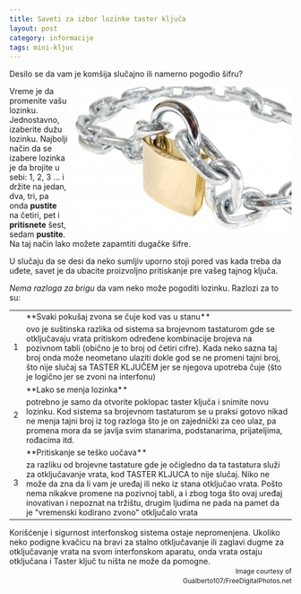 ```yaml
---
title: Saveti za izbor lozinke taster ključa
layout: post
category: informacije
tags: mini-kljuc 
---
```


Desilo se da vam je komšija slučajno ili namerno pogodio šifru?
<div align="right">
<img src="/assets/images/news/katanac_Gualberto107.jpg" align="right" >
</div>

Vreme je da promenite vašu lozinku. Jednostavno, izaberite dužu lozinku. Najbolji način da se izabere lozinka je da brojite u sebi: 1, 2, 3 ... i držite na jedan, dva, tri, pa onda **pustite** na četiri, pet i **pritisnete** šest, sedam **pustite**. Na taj način lako možete zapamtiti dugačke šifre.

U slučaju da se desi da neko sumljiv uporno stoji pored vas kada treba da uđete, savet je da ubacite proizvoljno pritiskanje pre vašeg tajnog ključa.

*Nema razloga za brigu* da vam neko može pogoditi lozinku. Razlozi za to su:
<table class="table table-striped">
<tr class="danger"><td rowspan="2">
1
</td><td>
**Svaki pokušaj zvona se čuje kod vas u stanu**
</td></tr>
<tr><td>
 ovo je suštinska razlika od sistema sa brojevnom tastaturom gde se otključavaju vrata pritiskom određene kombinacije brojeva na pozivnom tabli (obično je to broj od četiri cifre). Kada neko sazna taj broj onda može neometano ulaziti dokle god se ne promeni tajni broj, što nije slučaj sa TASTER KLJUČEM jer se njegova upotreba čuje (što je logično jer se zvoni na interfonu)
</td></tr>
<tr class="warning"><td rowspan="2">
2
</td><td>
**Lako se menja lozinka**
</td></tr>
<tr><td>
potrebno je samo da otvorite poklopac taster ključa i snimite novu lozinku. Kod sistema sa brojevnom tastaturom se u praksi gotovo nikad ne menja tajni broj iz tog razloga što je on zajednički za ceo ulaz, pa promena mora da se javlja svim stanarima, podstanarima, prijateljima, rođacima itd.
</td></tr>
<tr class="success"><td rowspan="2">
3
</td><td>
**Pritiskanje se teško uočava**
</td></td>
<tr><td>
za razliku od brojevne tastature gde je očigledno da ta tastatura služi za otključavanje vrata, kod TASTER KLJUCA to nije slučaj. Niko ne može da zna da li vam je uređaj ili neko iz stana otključao vrata. Pošto nema nikakve promene na pozivnoj tabli, a i zbog toga što ovaj uređaj inovativan i nepoznat na tržištu, drugim ljudima ne pada na pamet da je "vremenski kodirano zvono" otključalo vrata 
</td></tr>
</table>
Korišćenje i sigurnost interfonskog sistema ostaje nepromenjena. Ukoliko neko podigne kvačicu na bravi za stalno otključavanje ili zaglavi dugme za otključavanje vrata na svom interfonskom aparatu, onda vrata ostaju otključana i Taster ključ tu ništa ne može da pomogne.

<div align="right">
<small>
Image courtesy of
<br>
Gualberto107/FreeDigitalPhotos.net
</small>
</div>
